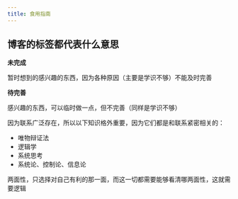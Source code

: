```yaml
---
title: 食用指南
---
```


## 博客的标签都代表什么意思

**未完成**

暂时想到的感兴趣的东西，因为各种原因（主要是学识不够）不能及时完善

**待完善**

感兴趣的东西，可以临时做一点，但不完善（同样是学识不够）

因为联系广泛存在，所以以下知识格外重要，因为它们都是和联系紧密相关的：

- 唯物辩证法
- 逻辑学
- 系统思考
- 系统论、控制论、信息论

两面性，只选择对自己有利的那一面，而这一切都需要能够看清哪两面性，这就需要逻辑


